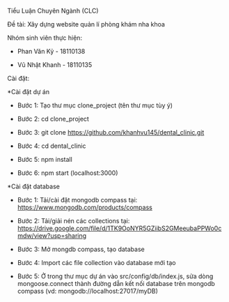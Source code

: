 Tiểu Luận Chuyên Ngành (CLC) 

Đề tài: Xây dựng website quản lí phòng khám nha khoa

Nhóm sinh viên thực hiện:

  - Phan Văn Kỷ - 18110138
  
  - Vũ Nhật Khanh - 18110135

Cài đặt:

*Cài đặt dự án

  - Bước 1: Tạo thư mục clone_project (tên thư mục tùy ý)
 
  - Bước 2: cd clone_project
  
  - Bước 3: git clone https://github.com/khanhvu145/dental_clinic.git
  
  - Bước 4: cd dental_clinic
  
  - Bước 5: npm install
  
  - Bước 6: npm start (localhost:3000)

*Cài đặt database

 - Bước 1: Tải/cài đặt mongodb compass tại: https://www.mongodb.com/products/compass

 - Bước 2: Tải/giải nén các collections tại: https://drive.google.com/file/d/1TK9OoNYR5GZiibS2GMeeubaPPWo0cmdw/view?usp=sharing 

 - Bước 3: Mở mongdb compass, tạo database

 - Bước 4: Import các file collection vào database mới tạo

 - Bước 5: Ở trong thư mục dự án vào src/config/db/index.js, sửa dòng mongoose.connect thành đường dẫn kết nối database trên mongodb compass (vd: mongodb://localhost:27017/myDB)

